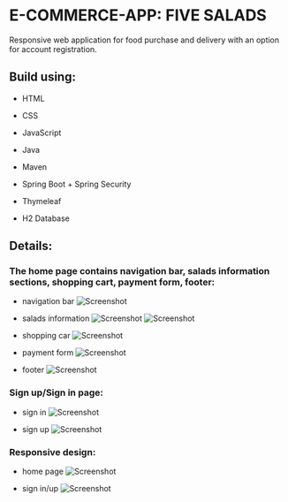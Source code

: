 # E-COMMERCE-APP: FIVE SALADS
Responsive web application for food purchase and delivery with an option for account registration. 

## Build using:
- HTML
- CSS
- JavaScript
- Java

- Maven
- Spring Boot + Spring Security
- Thymeleaf
- H2 Database

## Details:
### The home page contains navigation bar, salads information sections, shopping cart, payment form, footer:
- navigation bar
![Screenshot](/app/src/main/resources/static/assets/screenshots_for_readme/screenshot_navbar.jpeg)

- salads information
![Screenshot](/app/src/main/resources/static/assets/screenshots_for_readme/screenshot_salad_info.jpg)
![Screenshot](/app/src/main/resources/static/assets/screenshots_for_readme/screenshot_salad_ingredients.jpg)

- shopping car
![Screenshot](/app/src/main/resources/static/assets/screenshots_for_readme/screenshot_shopping_cart.jpg)

- payment form
![Screenshot](/app/src/main/resources/static/assets/screenshots_for_readme/screenshot_payment_form.jpg)

- footer
![Screenshot](/app/src/main/resources/static/assets/screenshots_for_readme/screenshot_footer.jpg)


### Sign up/Sign in page:
- sign in
![Screenshot](/app/src/main/resources/static/assets/screenshots_for_readme/screenshot_sign_in.jpg)

- sign up
![Screenshot](/app/src/main/resources/static/assets/screenshots_for_readme/screenshot_sign_up.jpg)


### Responsive design:
- home page
![Screenshot](/app/src/main/resources/static/assets/screenshots_for_readme/screenshot_responsive_home_page.jpg)

- sign in/up
![Screenshot](/app/src/main/resources/static/assets/screenshots_for_readme/screenshot_responsive_registration_page.jpg)